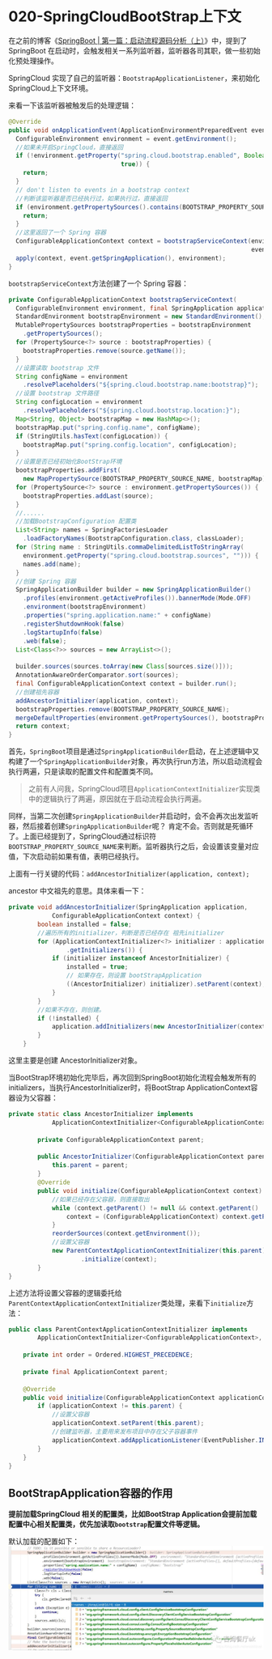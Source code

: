 # 020-SpringCloudBootStrap上下文

在之前的博客《[SpringBoot | 第一篇：启动流程源码分析（上）](https://mp.weixin.qq.com/s?__biz=MzUwOTk1MTE5NQ==&mid=2247483664&idx=1&sn=4c384c9f1f49c9a3e4a481bceeba012b&chksm=f90b2ca4ce7ca5b2c1762e526c8bd0f34fd387552e182f3fa480386ad57e1cf3980d189e8b3d&token=302932053&lang=zh_CN&scene=21#wechat_redirect)》中，提到了 SpringBoot 在启动时，会触发相关一系列监听器，监听器各司其职，做一些初始化预处理操作。

SpringCloud 实现了自己的监听器：`BootstrapApplicationListener`，来初始化SpringCloud上下文环境。

来看一下该监听器被触发后的处理逻辑：

```java
@Override
public void onApplicationEvent(ApplicationEnvironmentPreparedEvent event) {
  ConfigurableEnvironment environment = event.getEnvironment();
  //如果未开启SpringCloud，直接返回
  if (!environment.getProperty("spring.cloud.bootstrap.enabled", Boolean.class,
                               true)) {
    return;
  }
  // don't listen to events in a bootstrap context
  //判断该监听器是否已经执行过，如果执行过，直接返回
  if (environment.getPropertySources().contains(BOOTSTRAP_PROPERTY_SOURCE_NAME)) {
    return;
  }
  //这里返回了一个 Spring 容器
  ConfigurableApplicationContext context = bootstrapServiceContext(environment,
                                                                   event.getSpringApplication());
  apply(context, event.getSpringApplication(), environment);
}
```

`bootstrapServiceContext`方法创建了一个 Spring 容器：

```java
private ConfigurableApplicationContext bootstrapServiceContext(
  ConfigurableEnvironment environment, final SpringApplication application) {
  StandardEnvironment bootstrapEnvironment = new StandardEnvironment();
  MutablePropertySources bootstrapProperties = bootstrapEnvironment
    .getPropertySources();
  for (PropertySource<?> source : bootstrapProperties) {
    bootstrapProperties.remove(source.getName());
  }
  //设置读取 bootstrap 文件
  String configName = environment
    .resolvePlaceholders("${spring.cloud.bootstrap.name:bootstrap}");
  //设置 bootstrap 文件路径
  String configLocation = environment
    .resolvePlaceholders("${spring.cloud.bootstrap.location:}");
  Map<String, Object> bootstrapMap = new HashMap<>();
  bootstrapMap.put("spring.config.name", configName);
  if (StringUtils.hasText(configLocation)) {
    bootstrapMap.put("spring.config.location", configLocation);
  }
  //设置是否已经初始化BootStrap环境
  bootstrapProperties.addFirst(
    new MapPropertySource(BOOTSTRAP_PROPERTY_SOURCE_NAME, bootstrapMap));
  for (PropertySource<?> source : environment.getPropertySources()) {
    bootstrapProperties.addLast(source);
  }
  //......
  //加载BootstrapConfiguration 配置类
  List<String> names = SpringFactoriesLoader
    .loadFactoryNames(BootstrapConfiguration.class, classLoader);
  for (String name : StringUtils.commaDelimitedListToStringArray(
    environment.getProperty("spring.cloud.bootstrap.sources", ""))) {
    names.add(name);
  }
  //创建 Spring 容器
  SpringApplicationBuilder builder = new SpringApplicationBuilder()
    .profiles(environment.getActiveProfiles()).bannerMode(Mode.OFF)
    .environment(bootstrapEnvironment)
    .properties("spring.application.name:" + configName)
    .registerShutdownHook(false)
    .logStartupInfo(false)
    .web(false);
  List<Class<?>> sources = new ArrayList<>();

  builder.sources(sources.toArray(new Class[sources.size()]));
  AnnotationAwareOrderComparator.sort(sources);
  final ConfigurableApplicationContext context = builder.run();
  //创建祖先容器
  addAncestorInitializer(application, context);
  bootstrapProperties.remove(BOOTSTRAP_PROPERTY_SOURCE_NAME);
  mergeDefaultProperties(environment.getPropertySources(), bootstrapProperties);
  return context;
}
```

首先，`SpringBoot`项目是通过`SpringApplicationBuilder`启动，在上述逻辑中又构建了一个`SpringApplicationBuilder`对象，再次执行run方法，所以启动流程会执行两遍，只是读取的配置文件和配置类不同。

> 之前有人问我，SpringCloud项目`ApplicationContextInitializer`实现类中的逻辑执行了两遍，原因就在于启动流程会执行两遍。

同样，当第二次创建`SpringApplicationBuilder`并启动时，会不会再次出发监听器，然后接着创建`SpringApplicationBuilder`呢？
肯定不会。否则就是死循环了。上面已经提到了，SpringCloud通过标识符`BOOTSTRAP_PROPERTY_SOURCE_NAME`来判断。监听器执行之后，会设置该变量对应值，下次启动前如果有值，表明已经执行。

上面有一行关键的代码：`addAncestorInitializer(application, context);`

ancestor 中文祖先的意思。具体来看一下：

```java
private void addAncestorInitializer(SpringApplication application,
            ConfigurableApplicationContext context) {
        boolean installed = false;
        //遍历所有的initializer，判断是否已经存在 祖先initializer
        for (ApplicationContextInitializer<?> initializer : application
                .getInitializers()) {
            if (initializer instanceof AncestorInitializer) {
                installed = true;
                // 如果存在，则设置 bootStrapApplication
                ((AncestorInitializer) initializer).setParent(context);
            }
        }
        //如果不存在，则创建。
        if (!installed) {
            application.addInitializers(new AncestorInitializer(context));
        }
    }
```

这里主要是创建 AncestorInitializer对象。

当BootStrap环境初始化完毕后，再次回到SpringBoot初始化流程会触发所有的initializers，当执行AncestorInitializer时，将BootStrap ApplicationContext容器设为父容器：

```java
private static class AncestorInitializer implements
            ApplicationContextInitializer<ConfigurableApplicationContext>, Ordered {

        private ConfigurableApplicationContext parent;

        public AncestorInitializer(ConfigurableApplicationContext parent) {
            this.parent = parent;
        }
        @Override
        public void initialize(ConfigurableApplicationContext context) {
            //如果已经存在父容器，则直接取出
            while (context.getParent() != null && context.getParent() != context) {
                context = (ConfigurableApplicationContext) context.getParent();
            }
            reorderSources(context.getEnvironment());
            //设置父容器
            new ParentContextApplicationContextInitializer(this.parent)
                    .initialize(context);
        }
}
```

上述方法将设置父容器的逻辑委托给`ParentContextApplicationContextInitializer`类处理，来看下`initialize`方法：

```java
public class ParentContextApplicationContextInitializer implements
        ApplicationContextInitializer<ConfigurableApplicationContext>, Ordered {

    private int order = Ordered.HIGHEST_PRECEDENCE;

    private final ApplicationContext parent;

    @Override
    public void initialize(ConfigurableApplicationContext applicationContext) {
        if (applicationContext != this.parent) {
            //设置父容器
            applicationContext.setParent(this.parent);
            //创建监听器，主要用来发布项目中存在父子容器事件
            applicationContext.addApplicationListener(EventPublisher.INSTANCE);
        }
    }
}
```

## BootStrapApplication容器的作用

**提前加载SpringCloud 相关的配置类，比如BootStrap Application会提前加载配置中心相关配置类，优先加读取`bootstrap`配置文件等逻辑。**

默认加载的配置如下：
![image-20201011123711223](../../../assets/image-20201011123711223.png)